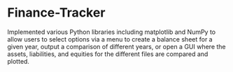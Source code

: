 # Finance-Tracker
Implemented various Python libraries including matplotlib and NumPy to allow users to select options via a menu to create a balance sheet for a given year, output a comparison of different years, or open a GUI where the assets, liabilities, and equities for the different files are compared and plotted.
